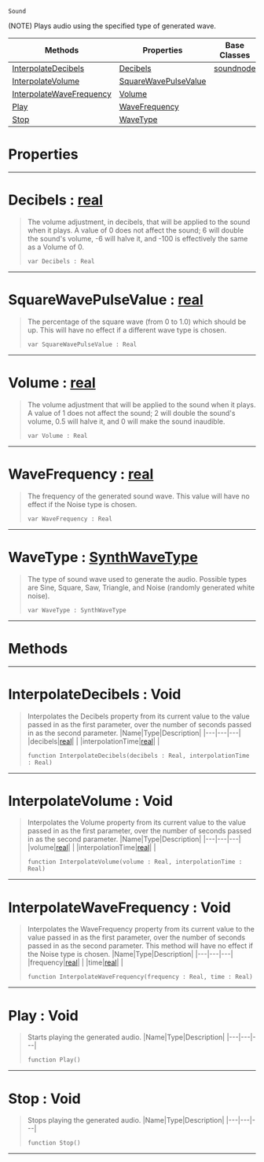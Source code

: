  `Sound`

(NOTE) Plays audio using the specified type of generated wave.

|Methods|Properties|Base Classes|Derived Classes|
|---|---|---|---|
|[ InterpolateDecibels](https://github.com/zeroengineteam/ZeroDocs/code_reference/class_reference/generatedwavenode.markdown#interpolatedecibels-void)|[ Decibels](https://github.com/zeroengineteam/ZeroDocs/code_reference/class_reference/generatedwavenode.markdown#decibels-zero-engine-doc)|[soundnode](https://github.com/zeroengineteam/ZeroDocs/code_reference/class_reference/soundnode.markdown)| |
|[ InterpolateVolume](https://github.com/zeroengineteam/ZeroDocs/code_reference/class_reference/generatedwavenode.markdown#interpolatevolume-void)|[ SquareWavePulseValue](https://github.com/zeroengineteam/ZeroDocs/code_reference/class_reference/generatedwavenode.markdown#squarewavepulsevalue-zer)| | |
|[ InterpolateWaveFrequency](https://github.com/zeroengineteam/ZeroDocs/code_reference/class_reference/generatedwavenode.markdown#interpolatewavefrequency)|[ Volume](https://github.com/zeroengineteam/ZeroDocs/code_reference/class_reference/generatedwavenode.markdown#volume-zero-engine-docum)| | |
|[ Play](https://github.com/zeroengineteam/ZeroDocs/code_reference/class_reference/generatedwavenode.markdown#play-void)|[ WaveFrequency](https://github.com/zeroengineteam/ZeroDocs/code_reference/class_reference/generatedwavenode.markdown#wavefrequency-zero-engin)| | |
|[ Stop](https://github.com/zeroengineteam/ZeroDocs/code_reference/class_reference/generatedwavenode.markdown#stop-void)|[ WaveType](https://github.com/zeroengineteam/ZeroDocs/code_reference/class_reference/generatedwavenode.markdown#wavetype-zero-engine-doc)| | |


 #  Properties


---  
 #  Decibels : [real](https://github.com/zeroengineteam/ZeroDocs/code_reference/zilch_base_types/real.markdown)

> The volume adjustment, in decibels, that will be applied to the sound when it plays. A value of 0 does not affect the sound; 6 will double the sound's volume, -6 will halve it, and -100 is effectively the same as a Volume of 0.
> ``` lang=cpp, name=Zilch
> var Decibels : Real


---  
 #  SquareWavePulseValue : [real](https://github.com/zeroengineteam/ZeroDocs/code_reference/zilch_base_types/real.markdown)

> The percentage of the square wave (from 0 to 1.0) which should be up. This will have no effect if a different wave type is chosen.
> ``` lang=cpp, name=Zilch
> var SquareWavePulseValue : Real


---  
 #  Volume : [real](https://github.com/zeroengineteam/ZeroDocs/code_reference/zilch_base_types/real.markdown)

> The volume adjustment that will be applied to the sound when it plays. A value of 1 does not affect the sound; 2 will double the sound's volume, 0.5 will halve it, and 0 will make the sound inaudible.
> ``` lang=cpp, name=Zilch
> var Volume : Real


---  
 #  WaveFrequency : [real](https://github.com/zeroengineteam/ZeroDocs/code_reference/zilch_base_types/real.markdown)

> The frequency of the generated sound wave. This value will have no effect if the Noise type is chosen.
> ``` lang=cpp, name=Zilch
> var WaveFrequency : Real


---  
 #  WaveType : [SynthWaveType](https://github.com/zeroengineteam/ZeroDocs/code_reference/enum_reference.markdown#synthwavetype)

> The type of sound wave used to generate the audio. Possible types are Sine, Square, Saw, Triangle, and Noise (randomly generated white noise).
> ``` lang=cpp, name=Zilch
> var WaveType : SynthWaveType


---  
 #  Methods


---  
 #  InterpolateDecibels : Void

> Interpolates the Decibels property from its current value to the value passed in as the first parameter, over the number of seconds passed in as the second parameter.
> |Name|Type|Description|
> |---|---|---|
> |decibels|[real](https://github.com/zeroengineteam/ZeroDocs/code_reference/zilch_base_types/real.markdown)| |
> |interpolationTime|[real](https://github.com/zeroengineteam/ZeroDocs/code_reference/zilch_base_types/real.markdown)| |
> ``` lang=cpp, name=Zilch
> function InterpolateDecibels(decibels : Real, interpolationTime : Real)
> ``` 


---  
 #  InterpolateVolume : Void

> Interpolates the Volume property from its current value to the value passed in as the first parameter, over the number of seconds passed in as the second parameter.
> |Name|Type|Description|
> |---|---|---|
> |volume|[real](https://github.com/zeroengineteam/ZeroDocs/code_reference/zilch_base_types/real.markdown)| |
> |interpolationTime|[real](https://github.com/zeroengineteam/ZeroDocs/code_reference/zilch_base_types/real.markdown)| |
> ``` lang=cpp, name=Zilch
> function InterpolateVolume(volume : Real, interpolationTime : Real)
> ``` 


---  
 #  InterpolateWaveFrequency : Void

> Interpolates the WaveFrequency property from its current value to the value passed in as the first parameter, over the number of seconds passed in as the second parameter. This method will have no effect if the Noise type is chosen.
> |Name|Type|Description|
> |---|---|---|
> |frequency|[real](https://github.com/zeroengineteam/ZeroDocs/code_reference/zilch_base_types/real.markdown)| |
> |time|[real](https://github.com/zeroengineteam/ZeroDocs/code_reference/zilch_base_types/real.markdown)| |
> ``` lang=cpp, name=Zilch
> function InterpolateWaveFrequency(frequency : Real, time : Real)
> ``` 


---  
 #  Play : Void

> Starts playing the generated audio.
> |Name|Type|Description|
> |---|---|---|
> ``` lang=cpp, name=Zilch
> function Play()
> ``` 


---  
 #  Stop : Void

> Stops playing the generated audio.
> |Name|Type|Description|
> |---|---|---|
> ``` lang=cpp, name=Zilch
> function Stop()
> ``` 


---  
 

 